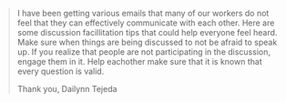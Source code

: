 

>I have been getting various emails that many of our workers
>do not feel that they can effectively communicate with each other.
> Here are some discussion facillitation tips that could help everyone feel heard.
> Make sure when things are being discussed to not be afraid to speak up.
>If you realize that people are not participating in the discussion, engage them in it.
>Help eachother make sure that it is known that every question is valid.
> 
> Thank you,
>Dailynn Tejeda





```





